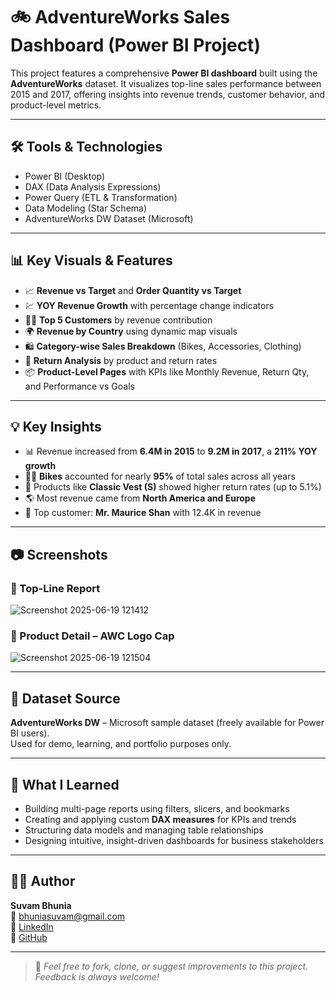 # 🚲 AdventureWorks Sales Dashboard (Power BI Project)

This project features a comprehensive **Power BI dashboard** built using the **AdventureWorks** dataset. It visualizes top-line sales performance between 2015 and 2017, offering insights into revenue trends, customer behavior, and product-level metrics.

---

## 🛠 Tools & Technologies

- Power BI (Desktop)
- DAX (Data Analysis Expressions)
- Power Query (ETL & Transformation)
- Data Modeling (Star Schema)
- AdventureWorks DW Dataset (Microsoft)

---

## 📊 Key Visuals & Features

- 📈 **Revenue vs Target** and **Order Quantity vs Target**
- 💹 **YOY Revenue Growth** with percentage change indicators
- 🧍‍♂️ **Top 5 Customers** by revenue contribution
- 🌍 **Revenue by Country** using dynamic map visuals
- 🛍 **Category-wise Sales Breakdown** (Bikes, Accessories, Clothing)
- 🔄 **Return Analysis** by product and return rates
- 📦 **Product-Level Pages** with KPIs like Monthly Revenue, Return Qty, and Performance vs Goals

---

## 💡 Key Insights

- 📊 Revenue increased from **6.4M in 2015** to **9.2M in 2017**, a **211% YOY growth**
- 🚴‍♂️ **Bikes** accounted for nearly **95%** of total sales across all years
- 🔁 Products like **Classic Vest (S)** showed higher return rates (up to 5.1%)
- 🌎 Most revenue came from **North America and Europe**
- 🧑 Top customer: **Mr. Maurice Shan** with 12.4K in revenue

---

## 📷 Screenshots

### 📌 Top-Line Report
![Screenshot 2025-06-19 121412](https://github.com/user-attachments/assets/d6f11062-91a6-403a-a538-00ddb599f1dd)


### 📌 Product Detail – AWC Logo Cap
![Screenshot 2025-06-19 121504](https://github.com/user-attachments/assets/ae21c6b7-f284-4a54-bf99-def982a57966)


---

## 📂 Dataset Source

**AdventureWorks DW** – Microsoft sample dataset (freely available for Power BI users).  
Used for demo, learning, and portfolio purposes only.

---

## 🧠 What I Learned

- Building multi-page reports using filters, slicers, and bookmarks
- Creating and applying custom **DAX measures** for KPIs and trends
- Structuring data models and managing table relationships
- Designing intuitive, insight-driven dashboards for business stakeholders

---

## 🧑‍💻 Author

**Suvam Bhunia**  
📧 bhuniasuvam@gmail.com  
🔗 [LinkedIn](https://linkedin.com/in/suvam-bhunia-6b768a269)  
🔗 [GitHub](https://github.com/suvambhunia123)

---

> 🔔 *Feel free to fork, clone, or suggest improvements to this project. Feedback is always welcome!*

